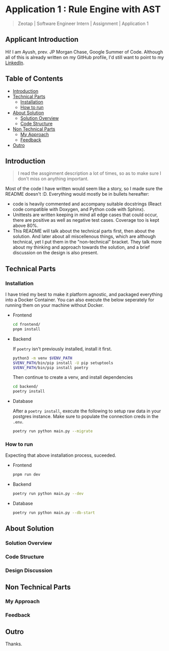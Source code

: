 # Application 1 : Rule Engine with AST
> Zeotap | Software Engineer Intern | Assignment | Application 1

## Applicant Introduction
Hi! I am Ayush, prev. JP Morgan Chase, Google Summer of Code. Although all of
this is already written on my GitHub profile, I'd still want to point to my 
[LinkedIn](https://www.linkedin.com/in/theayushanand/).

## Table of Contents
+ [Introduction](#introduction)
+ [Technical Parts](#technical-parts)
  - [Installation](#installation)
  - [How to run](#how-to-run)
+ [About Solution](#about-solution)
  - [Solution Overview](#solution-overview)
  - [Code Structure](#code-structure)
+ [Non Technical Parts](#non-technical-parts)
  - [My Approach](#my-approach)
  - [Feedback](#feedback)
+ [Outro](#outro)

## Introduction
> I read the assginment description a lot of times, so as to make sure I don't 
> miss on anything important. 


Most of the code I have written would seem like a story, so I made sure the README 
doesn't :D. Everything would mostly be in bullets hereafter:
* code is heavily commented and accompany suitable docstrings (React code 
  compatible with Doxygen, and Python code with Sphinx).
* Unittests are written keeping in mind all edge cases that could occur, there are 
  positive as well as negative test cases. Coverage too is kept above 80%.
* This README will talk about the technical parts first, then about the solution.
  And later about all miscellenous things, which are although technical, yet I put
  them in the "non-technical" bracket. They talk more about my thinking and approach
  towards the solution, and a brief discussion on the design is also present.

## Technical Parts
### Installation
I have tried my best to make it platform agnostic, and packaged everything into a 
Docker Container. You can also execute the below seperately for running them on 
your machine without Docker.

+ Frontend
    ```bash
    cd frontend/
    pnpm install
    ```
+ Backend

    If `poetry` isn't previously installed, install it first. 
    ```bash
    python3 -m venv $VENV_PATH
    $VENV_PATH/bin/pip install -U pip setuptools
    $VENV_PATH/bin/pip install poetry
    ```

    Then continue to create a venv, and install dependencies
    ```bash
    cd backend/
    poetry install
    ```

+ Database

    After a `poetry install`, execute the following to setup raw data in your 
    postgres instance. Make sure to populate the connection creds in the `.env`.
    ```bash
    poetry run python main.py --migrate
    ```

### How to run
Expecting that above installation process, suceeded.

+ Frontend
    ```bash
    pnpm run dev
    ```
+ Backend
    ```bash
    poetry run python main.py --dev
    ```
+ Database
    ```bash
    poetry run python main.py --db-start
    ```

## About Solution
### Solution Overview
### Code Structure
### Design Discussion

## Non Technical Parts
### My Approach
### Feedback

## Outro

Thanks.
